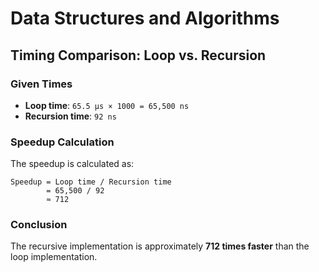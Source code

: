 # Data Structures and Algorithms

## Timing Comparison: Loop vs. Recursion

### Given Times
- **Loop time**: `65.5 µs × 1000 = 65,500 ns`
- **Recursion time**: `92 ns`

### Speedup Calculation

The speedup is calculated as:

```text
Speedup = Loop time / Recursion time
        = 65,500 / 92
        ≈ 712
```



### Conclusion
The recursive implementation is approximately **712 times faster** than the loop implementation.
